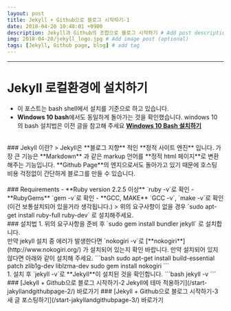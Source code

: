 ```yaml
---
layout: post
title: Jekyll + Github으로 블로그 시작하기-1
date: 2018-04-20 10:48:01 +0900
description: Jekyll과 Github의 조합으로 블로그 시작하기 # Add post description (optional)
img: 2018-04-20/jekyll_logo.jpg # Add image post (optional)
tags: [Jekyll, Github page, blog] # add tag
---
```

-----------------------------------------
# Jekyll 로컬환경에 설치하기

- 이 포스트는 bash shell에서 설치를 기준으로 하고 있습니다.
- **Windows 10 bash**에서도 동일하게 돌아가는 것을 확인했습니다. windows 10 의 bash 설치법은 이전 글을 참고해 주세요 [**Windows 10 Bash 설치하기**](/microsoft-loves-linux/)

<br/>
### Jekyll 이란?
> Jekyll은 **블로그 지향** 적인 **정적 사이트 엔진** 입니다. 가장 큰 기능은 **Markdown** 과 같은 markup 언어를 **정적 html 페이지**로 변환해주는 기능입니다. **Github Page**의 엔지으로서도 돌아가고 있기 때문에 호스팅 비용 걱정없이 간단하게 블로그를 만들 수 있습니다.<br/>

<br/>
### Requirements
- **Ruby version 2.2.5 이상** `ruby -v`로 확인
- **RubyGems** `gem -v`로 확인
- **GCC, MAKE** `GCC -v`, `make -v`로 확인(이건 보통설치되어 있을거라 생각됩니다.)
 > 위의 요구사항이 없을 경우 `sudo apt-get install ruby-full ruby-dev` 로 설치해주세요.

<br/>
### 설치법
1. 위의 요구사항을 준비 후 `sudo gem install bundler jekyll` 로 설치합니다.  
<br/>
 만약 jekyll 설치 중 에러가 발생한다면 `nokogiri -v`로 [**nokogiri**](http://www.nokogiri.org/) 가 설치되어 있는지 확인 바랍니다. 만약 설치되어 있지 않다면 아래와 같이 설치해 주세요.
```bash
sudo apt-get install build-essential patch zlib1g-dev liblzma-dev
sudo gem install nokogiri
```
<br/>
1. 설치 후 `jekyll -v`로 **Jekyll**이 설치된 것을 확인합니다.
```bash
jekyll -v
```

<br/>
### [Jekyll + Github으로 블로그 시작하기-2 Jekyll에 테마 적용하기](/start-jakyllandgithubpage-2/) 바로가기
### [Jekyll + Github으로 블로그 시작하기-3 새 글 포스팅하기](/start-jakyllandgithubpage-3/) 바로가기
